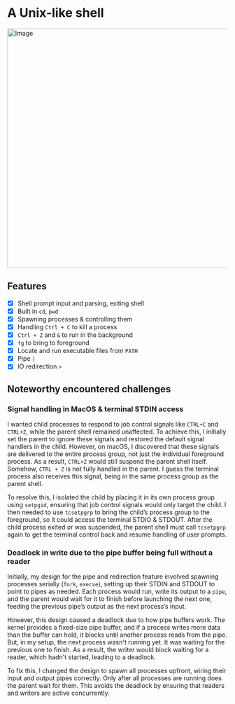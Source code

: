 # A Unix-like shell

<img width="668" height="547" alt="Image" src="https://github.com/user-attachments/assets/36c8ce8d-b4b6-425c-800e-54dc58e26398" />

## Features
- [X] Shell prompt input and parsing, exiting shell
- [X] Built in `cd`, `pwd`
- [X] Spawning processes & controlling them
- [X] Handling `Ctrl + C` to kill a process
- [X] `Ctrl + Z` and `&` to run in the background
- [X] `fg` to bring to foreground
- [X] Locate and run executable files from `PATH`
- [X] Pipe `|`
- [X] IO redirection `>`

## Noteworthy encountered challenges
### Signal handling in MacOS & terminal STDIN access
I wanted child processes to respond to job control signals like `CTRL+C` and `CTRL+Z`, while the parent shell remained unaffected. To achieve this, I initially set the parent to ignore these signals and restored the default signal handlers in the child. However, on macOS, I discovered that these signals are delivered to the entire process group, not just the individual foreground process. As a result, `CTRL+Z` would still suspend the parent shell itself. Somehow, `CTRL + Z` is not fully handled in the parent. I guess the terminal process also receives this signal, being in the same process group as the parent shell. 

To resolve this, I isolated the child by placing it in its own process group using `setpgid`, ensuring that job control signals would only target the child. I then needed to use `tcsetpgrp` to bring the child’s process group to the foreground, so it could access the terminal STDIO & STDOUT. After the child process exited or was suspended, the parent shell must call `tcsetpgrp` again to get the terminal control back and resume handling of user prompts.


### Deadlock in write due to the pipe buffer being full without a reader
Initially, my design for the pipe and redirection feature involved spawning processes serially (`fork`, `execve`), setting up their STDIN and STDOUT to point to pipes as needed. Each process would run, write its output to a `pipe`, and the parent would wait for it to finish before launching the next one, feeding the previous pipe’s output as the next process’s input.

However, this design caused a deadlock due to how pipe buffers work. The kernel provides a fixed-size pipe buffer, and if a process writes more data than the buffer can hold, it blocks until another process reads from the pipe. But, in my setup, the next process wasn't running yet. It was waiting for the previous one to finish. As a result, the writer would block waiting for a reader, which hadn't started, leading to a deadlock.

To fix this, I changed the design to spawn all processes upfront, wiring their input and output pipes correctly. Only after all processes are running does the parent wait for them. This avoids the deadlock by ensuring that readers and writers are active concurrently.
